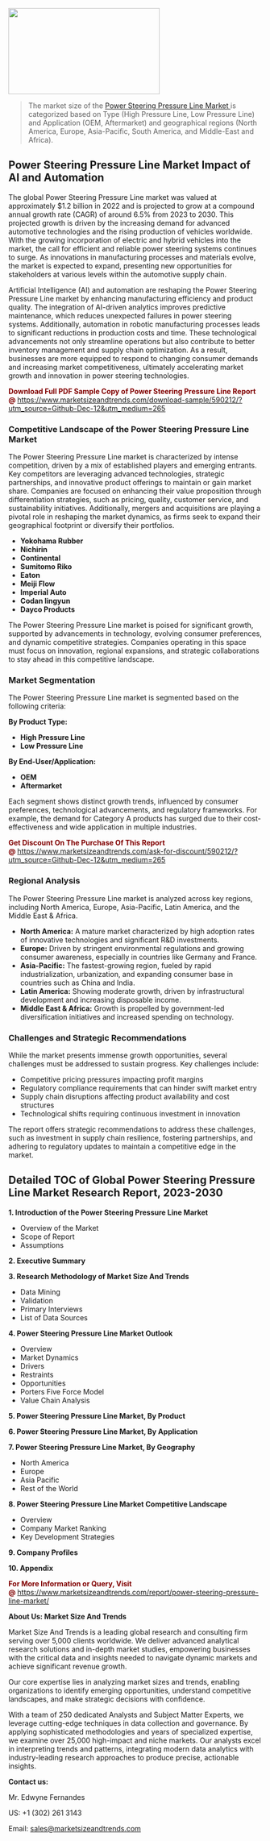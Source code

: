 <p><img class="alignnone size-medium wp-image-20088" src="https://ffe5etoiles.com/wp-content/uploads/2024/12/MST1-300x171.png" alt="" width="300" height="171" /></p><blockquote><p>The market size of the <a href="https://www.marketsizeandtrends.com/download-sample/590212/?utm_source=Github-Dec-12&amp;utm_medium=265" target="_blank">Power Steering Pressure Line Market </a>is categorized based on Type (High Pressure Line, Low Pressure Line) and Application (OEM, Aftermarket) and geographical regions (North America, Europe, Asia-Pacific, South America, and Middle-East and Africa).</p></blockquote><p><h2>Power Steering Pressure Line Market Impact of AI and Automation</h2><p>The global Power Steering Pressure Line market was valued at approximately $1.2 billion in 2022 and is projected to grow at a compound annual growth rate (CAGR) of around 6.5% from 2023 to 2030. This projected growth is driven by the increasing demand for advanced automotive technologies and the rising production of vehicles worldwide. With the growing incorporation of electric and hybrid vehicles into the market, the call for efficient and reliable power steering systems continues to surge. As innovations in manufacturing processes and materials evolve, the market is expected to expand, presenting new opportunities for stakeholders at various levels within the automotive supply chain.</p><p>Artificial Intelligence (AI) and automation are reshaping the Power Steering Pressure Line market by enhancing manufacturing efficiency and product quality. The integration of AI-driven analytics improves predictive maintenance, which reduces unexpected failures in power steering systems. Additionally, automation in robotic manufacturing processes leads to significant reductions in production costs and time. These technological advancements not only streamline operations but also contribute to better inventory management and supply chain optimization. As a result, businesses are more equipped to respond to changing consumer demands and increasing market competitiveness, ultimately accelerating market growth and innovation in power steering technologies.</p></p><p><strong><span style="color: #800000;">Download Full PDF Sample Copy of Power Steering Pressure Line Report @</span>&nbsp;</strong><a href="https://www.marketsizeandtrends.com/download-sample/590212/?utm_source=Github-Dec-12&amp;utm_medium=265">https://www.marketsizeandtrends.com/download-sample/590212/?utm_source=Github-Dec-12&amp;utm_medium=265</a></p><h3>Competitive Landscape of the Power Steering Pressure Line Market</h3><p>The Power Steering Pressure Line market is characterized by intense competition, driven by a mix of established players and emerging entrants. Key competitors are leveraging advanced technologies, strategic partnerships, and innovative product offerings to maintain or gain market share. Companies are focused on enhancing their value proposition through differentiation strategies, such as pricing, quality, customer service, and sustainability initiatives. Additionally, mergers and acquisitions are playing a pivotal role in reshaping the market dynamics, as firms seek to expand their geographical footprint or diversify their portfolios.</p><p><strong><p><ul><li>Yokohama Rubber </li><li>  Nichirin </li><li>  Continental </li><li>  Sumitomo Riko </li><li>  Eaton </li><li>  Meiji Flow </li><li>  Imperial Auto </li><li>  Codan lingyun </li><li>  Dayco Products</p></li></ul></p></strong></p><p>The Power Steering Pressure Line market is poised for significant growth, supported by advancements in technology, evolving consumer preferences, and dynamic competitive strategies. Companies operating in this space must focus on innovation, regional expansions, and strategic collaborations to stay ahead in this competitive landscape.</p><h3>Market Segmentation</h3><p>The Power Steering Pressure Line market is segmented based on the following criteria:</p><p><strong>By Product Type:</strong></p><p><strong><p><ul><li>High Pressure Line </li><li>  Low Pressure Line</p></li></ul></p></strong></p><p><strong>By End-User/Application:</strong></p><p><strong><p><ul><li>OEM </li><li>  Aftermarket</p></li></ul></p></strong></p><p>Each segment shows distinct growth trends, influenced by consumer preferences, technological advancements, and regulatory frameworks. For example, the demand for Category A products has surged due to their cost-effectiveness and wide application in multiple industries.</p><p><strong><span style="color: #800000;">Get Discount On The Purchase Of This Report @&nbsp;</span></strong><a href="https://www.marketsizeandtrends.com/ask-for-discount/590212/?utm_source=Github-Dec-12&amp;utm_medium=265">https://www.marketsizeandtrends.com/ask-for-discount/590212/?utm_source=Github-Dec-12&amp;utm_medium=265</a></p><h3>Regional Analysis</h3><p>The Power Steering Pressure Line market is analyzed across key regions, including North America, Europe, Asia-Pacific, Latin America, and the Middle East &amp; Africa.</p><ul><li><strong>North America:</strong> A mature market characterized by high adoption rates of innovative technologies and significant R&amp;D investments.</li><li><strong>Europe:</strong> Driven by stringent environmental regulations and growing consumer awareness, especially in countries like Germany and France.</li><li><strong>Asia-Pacific:</strong> The fastest-growing region, fueled by rapid industrialization, urbanization, and expanding consumer base in countries such as China and India.</li><li><strong>Latin America:</strong> Showing moderate growth, driven by infrastructural development and increasing disposable income.</li><li><strong>Middle East &amp; Africa:</strong> Growth is propelled by government-led diversification initiatives and increased spending on technology.</li></ul><h3>Challenges and Strategic Recommendations</h3><p>While the market presents immense growth opportunities, several challenges must be addressed to sustain progress. Key challenges include:</p><ul><li>Competitive pricing pressures impacting profit margins</li><li>Regulatory compliance requirements that can hinder swift market entry</li><li>Supply chain disruptions affecting product availability and cost structures</li><li>Technological shifts requiring continuous investment in innovation</li></ul><p>The report offers strategic recommendations to address these challenges, such as investment in supply chain resilience, fostering partnerships, and adhering to regulatory updates to maintain a competitive edge in the market.</p><h2>Detailed TOC of Global Power Steering Pressure Line Market Research Report, 2023-2030</h2><p><strong>1. Introduction of the Power Steering Pressure Line Market</strong></p><ul><li>Overview of the Market</li><li>Scope of Report</li><li>Assumptions&nbsp;</li></ul><p><strong>2. Executive Summary</strong></p><p><strong>3. Research Methodology of <strong>Market Size And Trends</strong></strong></p><ul><li>Data Mining</li><li>Validation</li><li>Primary Interviews</li><li>List of Data Sources&nbsp;</li></ul><p><strong>4. Power Steering Pressure Line Market Outlook</strong></p><ul><li>Overview</li><li>Market Dynamics</li><li>Drivers</li><li>Restraints</li><li>Opportunities</li><li>Porters Five Force Model</li><li>Value Chain Analysis&nbsp;</li></ul><p><strong>5. Power Steering Pressure Line Market, By Product</strong></p><p><strong>6. Power Steering Pressure Line Market, By Application</strong></p><p><strong>7. Power Steering Pressure Line Market, By Geography</strong></p><ul><li>North America</li><li>Europe</li><li>Asia Pacific</li><li>Rest of the World&nbsp;</li></ul><p><strong>8. Power Steering Pressure Line Market Competitive Landscape</strong></p><ul><li>Overview</li><li>Company Market Ranking</li><li>Key Development Strategies&nbsp;</li></ul><p><strong>9. Company Profiles</strong></p><p><strong>10. Appendix</strong></p><p><strong><span style="color: #800000;">For More Information or Query, Visit @&nbsp;</span></strong><a href="https://www.marketsizeandtrends.com/report/power-steering-pressure-line-market/">https://www.marketsizeandtrends.com/report/power-steering-pressure-line-market/</a></p><p></p><p><strong>About Us:&nbsp;Market Size And Trends</strong></p><p>Market Size And Trends&nbsp;is a leading global research and consulting firm serving over 5,000 clients worldwide. We deliver advanced analytical research solutions and in-depth market studies, empowering businesses with the critical data and insights needed to navigate dynamic markets and achieve significant revenue growth.</p><p>Our core expertise lies in analyzing market sizes and trends, enabling organizations to identify emerging opportunities, understand competitive landscapes, and make strategic decisions with confidence.</p><p>With a team of 250 dedicated Analysts and Subject Matter Experts, we leverage cutting-edge techniques in data collection and governance. By applying sophisticated methodologies and years of specialized expertise, we examine over 25,000 high-impact and niche markets. Our analysts excel in interpreting trends and patterns, integrating modern data analytics with industry-leading research approaches to produce precise, actionable insights.</p><p><strong>Contact us:</strong></p><p>Mr. Edwyne Fernandes</p><p>US: +1 (302) 261 3143</p><p>Email: <a href="mailto:sales@marketsizeandtrends.com">sales@marketsizeandtrends.com</a>&nbsp;</p>
